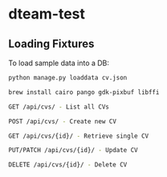 # dteam-test
## **Loading Fixtures**
To load sample data into a DB:
```bash
python manage.py loaddata cv.json

brew install cairo pango gdk-pixbuf libffi

GET /api/cvs/ - List all CVs

POST /api/cvs/ - Create new CV

GET /api/cvs/{id}/ - Retrieve single CV

PUT/PATCH /api/cvs/{id}/ - Update CV

DELETE /api/cvs/{id}/ - Delete CV
